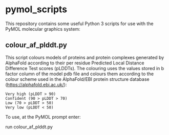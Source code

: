 # pymol_scripts

This repository contains some useful Python 3 scripts for use with the PyMOL molecular graphics system:

## colour_af_plddt.py

This script colours models of proteins and protein complexes generated by AlphaFold 
according to their per residue Predicted Local Distance Difference Test scores (pLDDTs).
The colouring uses the values stored in b factor column of the model pdb file and 
colours them according to the colour scheme used in the AlphaFold/EBI protein structure
database (https://alphafold.ebi.ac.uk/):

    Very high (pLDDT > 90)
    Confident (90 > pLDDT > 70)
    Low (70 > pLDDT > 50)
    Very low (pLDDT < 50)


To use, at the PyMOL prompt enter:

run colour_af_plddt.py
